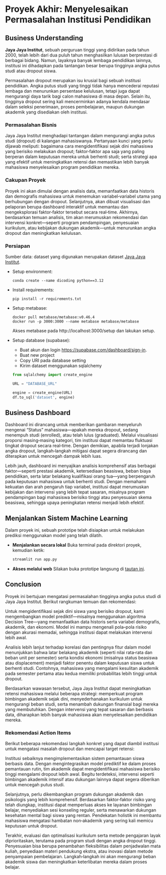 # Proyek Akhir: Menyelesaikan Permasalahan Institusi Pendidikan

## Business Understanding

**Jaya Jaya Institut**, sebuah perguruan tinggi yang didirikan pada tahun 2000, telah lebih dari dua puluh tahun menghasilkan lulusan berprestasi di berbagai bidang. Namun, layaknya banyak lembaga pendidikan lainnya, institusi ini dihadapkan pada tantangan besar berupa tingginya angka putus studi atau dropout siswa.

Permasalahan dropout merupakan isu krusial bagi sebuah institusi pendidikan. Angka putus studi yang tinggi tidak hanya mencederai reputasi lembaga dan menurunkan persentase kelulusan, tetapi juga dapat mengurangi daya tarik bagi calon mahasiswa di masa depan. Selain itu, tingginya dropout sering kali mencerminkan adanya kendala mendasar dalam seleksi penerimaan, proses pembelajaran, maupun dukungan akademik yang disediakan oleh institusi.

### Permasalahan Bisnis

Jaya Jaya Institut menghadapi tantangan dalam mengurangi angka putus studi (dropout) di kalangan mahasiswanya. Pertanyaan kunci yang perlu dijawab meliputi: bagaimana cara mengidentifikasi sejak dini mahasiswa yang berisiko melakukan dropout; faktor‑faktor apa saja yang paling berperan dalam keputusan mereka untuk berhenti studi; serta strategi apa yang efektif untuk meningkatkan retensi dan memastikan lebih banyak mahasiswa menyelesaikan program pendidikan mereka.

### Cakupan Proyek

Proyek ini akan dimulai dengan analisis data, memanfaatkan data historis dan demografis mahasiswa untuk menemukan variabel‑variabel utama yang berhubungan dengan dropout. Selanjutnya, akan dibuat visualisasi dan pelaporan berupa dashboard interaktif untuk memantau dan mengeksplorasi faktor‑faktor tersebut secara real‑time. Akhirnya, berdasarkan temuan analisis, tim akan merumuskan rekomendasi dan intervensi konkret—seperti program pendampingan, penyesuaian kurikulum, atau kebijakan dukungan akademik—untuk menurunkan angka dropout dan meningkatkan kelulusan.

### Persiapan

Sumber data: dataset yang digunakan merupakan dataset [Jaya Jaya Institut](https://github.com/dicodingacademy/dicoding_dataset/tree/main/students_performance).

- Setup environment:
  ```
  conda create --name dicoding python==3.12
  ```
- Install requirements:
  ```
  pip install -r requirements.txt
  ```
- Setup metabase:
  ```
  docker pull metabase/metabase:v0.46.4
  docker run -p 3000:3000 --name metabase metabase/metabase
  ```
  Akses metabase pada http://localhost:3000/setup dan lakukan setup.
- Setup database (supabase):

  - Buat akun dan login https://supabase.com/dashboard/sign-in.
  - Buat new project
  - Copy URI pada database setting
  - Kirim dataset menggunakan sqlalchemy

  ```python
  from sqlalchemy import create_engine

  URL = "DATABASE_URL"

  engine = create_engine(URL)
  df.to_sql('dataset', engine)
  ```

## Business Dashboard

Dashboard ini dirancang untuk memberikan gambaran menyeluruh mengenai “Status” mahasiswa—apakah mereka dropout, sedang menempuh studi (enrolled), atau telah lulus (graduated). Melalui visualisasi proporsi masing‑masing kategori, tim institusi dapat memantau fluktuasi tingkat dropout secara real‑time. Dengan demikian, apabila terjadi lonjakan angka dropout, langkah‑langkah mitigasi dapat segera dirancang dan diterapkan untuk mencegah dampak lebih luas.

Lebih jauh, dashboard ini menyajikan analisis komprehensif atas berbagai faktor—seperti prestasi akademik, ketersediaan beasiswa, beban biaya pendidikan, serta latar belakang kualifikasi orang tua—yang berpengaruh pada keputusan mahasiswa untuk berhenti studi. Dengan memahami kekuatan dan arah pengaruh tiap variabel, institusi dapat merumuskan kebijakan dan intervensi yang lebih tepat sasaran, misalnya program pendampingan bagi mahasiswa berisiko tinggi atau penyesuaian skema beasiswa, sehingga upaya peningkatan retensi menjadi lebih efektif.

## Menjalankan Sistem Machine Learning

Dalam proyek ini, sebuah prototipe telah disiapkan untuk melakukan prediksi menggunakan model yang telah dilatih.

- **Menjalankan secara lokal**
  Buka terminal pada direktori proyek, kemudian ketik:

  ```bash
  streamlit run app.py
  ```

- **Akses melalui web**
  Silakan buka prototipe langsung di [tautan ini](https://dicoding-permasalahan-insitusi-pendidikan-fr5ke8tglqb7weakkcic.streamlit.app/).

## Conclusion

Proyek ini bertujuan mengatasi permasalahan tingginya angka putus studi di Jaya Jaya Institut. Berikut rangkuman temuan dan rekomendasi:

Untuk mengidentifikasi sejak dini siswa yang berisiko dropout, kami mengembangkan model prediktif—misalnya menggunakan algoritma Decision Tree—yang memanfaatkan data historis serta variabel demografis, akademik, dan ekonomi. Model ini mampu mengenali pola­–pola risiko dengan akurasi memadai, sehingga institusi dapat melakukan intervensi lebih awal.

Analisis lebih lanjut terhadap korelasi dan pentingnya fitur dalam model menunjukkan bahwa latar belakang akademik (seperti nilai rata‑rata dan beban unit per semester) serta kondisi ekonomi (misalnya status beasiswa atau displacement) menjadi faktor penentu dalam keputusan siswa untuk berhenti studi. Contohnya, mahasiswa yang mengalami kesulitan akademik pada semester pertama atau kedua memiliki probabilitas lebih tinggi untuk dropout.

Berdasarkan wawasan tersebut, Jaya Jaya Institut dapat meningkatkan retensi mahasiswa melalui beberapa strategi: memperkuat program bimbingan akademik sejak dini, menyederhanakan kurikulum untuk mengurangi beban studi, serta menambah dukungan finansial bagi mereka yang membutuhkan. Dengan intervensi yang tepat sasaran dan berbasis data, diharapkan lebih banyak mahasiswa akan menyelesaikan pendidikan mereka.

### Rekomendasi Action Items

Berikut beberapa rekomendasi langkah konkret yang dapat diambil institusi untuk mengatasi masalah dropout dan mencapai target retensi:

Institusi sebaiknya mengimplementasikan sistem pemantauan siswa berbasis data. Dengan mengintegrasikan model prediktif ke dalam proses pemantauan rutin, tim akademik dapat mengidentifikasi mahasiswa berisiko tinggi mengalami dropout lebih awal. Begitu terdeteksi, intervensi seperti bimbingan akademik intensif atau dukungan lainnya dapat segera diberikan untuk mencegah putus studi.

Selanjutnya, perlu dikembangkan program dukungan akademik dan psikologis yang lebih komprehensif. Berdasarkan faktor‑faktor risiko yang telah diungkap, institusi dapat memperluas akses ke layanan bimbingan belajar, menyediakan sesi konseling reguler, serta menawarkan dukungan kesehatan mental bagi siswa yang rentan. Pendekatan holistik ini membantu mahasiswa mengatasi hambatan non‑akademik yang sering kali memicu keputusan untuk dropout.

Terakhir, evaluasi dan optimalisasi kurikulum serta metode pengajaran layak diprioritaskan, terutama pada program studi dengan angka dropout tinggi. Penyesuaian bisa berupa penambahan fleksibilitas dalam penjadwalan mata kuliah, penyediaan materi pendukung ekstra, atau inovasi dalam metode penyampaian pembelajaran. Langkah‑langkah ini akan mengurangi beban akademik siswa dan meningkatkan keterlibatan mereka dalam proses belajar.
